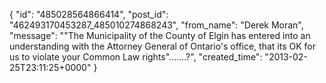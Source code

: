  {
   "id": "485028564866414",
   "post_id": "462493170453287_485010274868243",
   "from_name": "Derek Moran",
   "message": "\"The Municipality of the County of Elgin has entered into an understanding with the Attorney General of Ontario's office, that its OK for us to violate your Common Law rights\".......?",
   "created_time": "2013-02-25T23:11:25+0000"
 }
